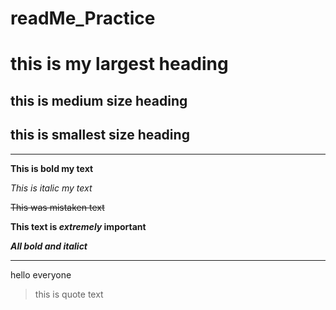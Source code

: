 # readMe_Practice




# this is my largest heading
## this is medium size heading
## this is smallest size heading

--------------------------------------------------------



**This is bold my text**

*This is italic my text*

~~This was mistaken text~~

**This text is _extremely_ important**

***All bold and italict***

-------------------------------------------------------


hello everyone
>this is quote text




